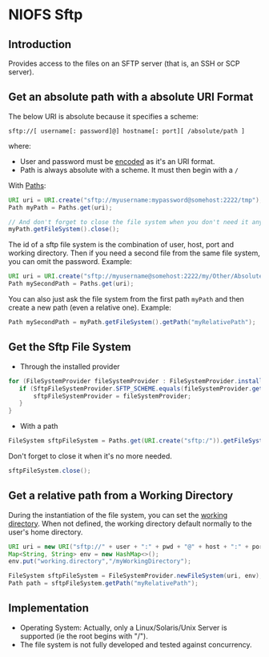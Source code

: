 # NIOFS Sftp

## Introduction

Provides access to the files on an SFTP server (that is, an SSH or SCP server).
 

## Get an absolute path with a absolute URI Format

The below URI is absolute because it specifies a scheme:

    sftp://[ username[: password]@] hostname[: port][ /absolute/path ]

where:

  * User and password must be [encoded](https://en.wikipedia.org/wiki/Percent-encoding) as it's an URI format. 
  * Path is always absolute with a scheme. It must then begin with a `/`

With [Paths](https://docs.oracle.com/javase/8/docs/api/java/nio/file/Paths.html):

```java
URI uri = URI.create("sftp://myusername:mypassword@somehost:2222/tmp");
Path myPath = Paths.get(uri);

// And don't forget to close the file system when you don't need it anymore
myPath.getFileSystem().close();
```

The id of a sftp file system is the combination of user, host, port and working directory. Then if you need a second file from the same file system, you can omit the password.
Example:
```java
URI uri = URI.create("sftp://myusername@somehost:2222/my/Other/Absolute/Path");
Path mySecondPath = Paths.get(uri);
```
You can also just ask the file system from the first path `myPath` and then create a new path (even a relative one). 
Example:
```java
Path mySecondPath = myPath.getFileSystem().getPath("myRelativePath");
```


## Get the Sftp File System

  * Through the installed provider
```java
for (FileSystemProvider fileSystemProvider : FileSystemProvider.installedProviders()) {
   if (SftpFileSystemProvider.SFTP_SCHEME.equals(fileSystemProvider.getScheme())) {
       sftpFileSystemProvider = fileSystemProvider;
   }
}
```
  * With a path
```java
FileSystem sftpFileSystem = Paths.get(URI.create("sftp:/")).getFileSystem();
```

Don't forget to close it when it's no more needed.
```java
sftpFileSystem.close();
```


## Get a relative path from a Working Directory

During the instantiation of the file system, you can set the [working directory](http://gerardnico.com/wiki/file_system/working_directory). 
When not defined, the working directory default normally to the user's home directory.

```java
URI uri = new URI("sftp://" + user + ":" + pwd + "@" + host + ":" + port);
Map<String, String> env = new HashMap<>();
env.put("working.directory","/myWorkingDirectory");

FileSystem sftpFileSystem = FileSystemProvider.newFileSystem(uri, env);
Path path = sftpFileSystem.getPath("myRelativePath"); 
```

## Implementation

  * Operating System: Actually, only a Linux/Solaris/Unix Server is supported (ie the root begins with "/").
  * The file system is not fully developed and tested against concurrency.